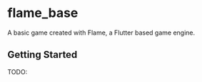 # flame_base

A basic game created with Flame, a Flutter based game engine.

## Getting Started

TODO:
